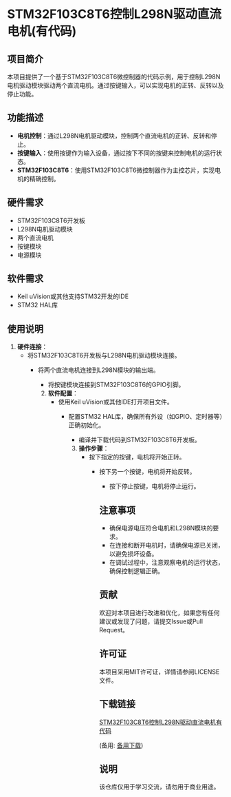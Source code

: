# STM32F103C8T6控制L298N驱动直流电机(有代码)

## 项目简介
本项目提供了一个基于STM32F103C8T6微控制器的代码示例，用于控制L298N电机驱动模块驱动两个直流电机。通过按键输入，可以实现电机的正转、反转以及停止功能。

## 功能描述
- **电机控制**：通过L298N电机驱动模块，控制两个直流电机的正转、反转和停止。
- **按键输入**：使用按键作为输入设备，通过按下不同的按键来控制电机的运行状态。
- **STM32F103C8T6**：使用STM32F103C8T6微控制器作为主控芯片，实现电机的精确控制。

## 硬件需求
- STM32F103C8T6开发板
- L298N电机驱动模块
- 两个直流电机
- 按键模块
- 电源模块

## 软件需求
- Keil uVision或其他支持STM32开发的IDE
- STM32 HAL库

## 使用说明
1. **硬件连接**：
   - 将STM32F103C8T6开发板与L298N电机驱动模块连接。
      - 将两个直流电机连接到L298N模块的输出端。
         - 将按键模块连接到STM32F103C8T6的GPIO引脚。

         2. **软件配置**：
            - 使用Keil uVision或其他IDE打开项目文件。
               - 配置STM32 HAL库，确保所有外设（如GPIO、定时器等）正确初始化。
                  - 编译并下载代码到STM32F103C8T6开发板。

                  3. **操作步骤**：
                     - 按下指定的按键，电机将开始正转。
                        - 按下另一个按键，电机将开始反转。
                           - 按下停止按键，电机将停止运行。

                           ## 注意事项
                           - 确保电源电压符合电机和L298N模块的要求。
                           - 在连接和断开电机时，请确保电源已关闭，以避免损坏设备。
                           - 在调试过程中，注意观察电机的运行状态，确保控制逻辑正确。

                           ## 贡献
                           欢迎对本项目进行改进和优化，如果您有任何建议或发现了问题，请提交Issue或Pull Request。

                           ## 许可证
                           本项目采用MIT许可证，详情请参阅LICENSE文件。

                           ## 下载链接
                           [STM32F103C8T6控制L298N驱动直流电机有代码](https://pan.quark.cn/s/205f589e2cf1) 

                           (备用: [备用下载](https://pan.baidu.com/s/1CGqSg1AEcLik-HHeJfusZA?pwd=1234))

                           ## 说明

                           该仓库仅用于学习交流，请勿用于商业用途。
